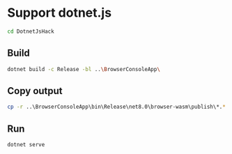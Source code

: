 # Support dotnet.js

```sh
cd DotnetJsHack
```

## Build

```sh
dotnet build -c Release -bl ..\BrowserConsoleApp\
```

## Copy output

```sh
cp -r ..\BrowserConsoleApp\bin\Release\net8.0\browser-wasm\publish\*.* .\
```

## Run

```sh
dotnet serve
```
